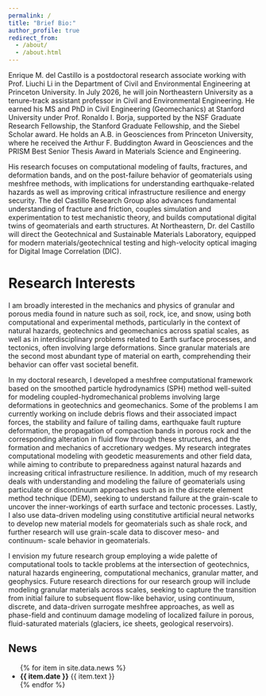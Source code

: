 ```yaml
---
permalink: /
title: "Brief Bio:"
author_profile: true
redirect_from: 
  - /about/
  - /about.html
---
```


Enrique M. del Castillo is a postdoctoral research associate working with Prof. Liuchi Li in the Department of Civil and Environmental Engineering at Princeton University. In July 2026, he will join Northeastern University as a tenure-track assistant professor in Civil and Environmental Engineering. He earned his MS and PhD in Civil Engineering (Geomechanics) at Stanford University under Prof. Ronaldo I. Borja, supported by the NSF Graduate Research Fellowship, the Stanford Graduate Fellowship, and the Siebel Scholar award. He holds an A.B. in Geosciences from Princeton University, where he received the Arthur F. Buddington Award in Geosciences and the PRISM Best Senior Thesis Award in Materials Science and Engineering.

His research focuses on computational modeling of faults, fractures, and deformation bands, and on the post-failure behavior of geomaterials using meshfree methods, with implications for understanding earthquake-related hazards as well as improving critical infrastructure resilience and energy security. The del Castillo Research Group also advances fundamental understanding of fracture and friction, couples simulation and experimentation to test mechanistic theory, and builds computational digital twins of geomaterials and earth structures. At Northeastern, Dr. del Castillo will direct the Geotechnical and Sustainable Materials Laboratory, equipped for modern materials/geotechnical testing and high-velocity optical imaging for Digital Image Correlation (DIC).



Research Interests 
======

I am broadly interested in the mechanics and physics of granular and porous media found in nature such as soil, rock, ice, and snow, using both computational and experimental methods, particularly in the context of natural hazards, geotechnics and geomechanics across spatial scales, as well as in interdisciplinary problems related to Earth surface processes, and tectonics, often involving large deformations. Since granular materials are the second most abundant type of material on earth, comprehending their behavior can offer vast societal benefit.

In my doctoral research, I developed a meshfree computational framework based on the smoothed particle hydrodynamics (SPH) method well-suited for modeling coupled-hydromechanical problems involving large deformations in geotechnics and geomechanics. Some of the problems I am currently working on include debris flows and their associated impact forces, the stability and failure of tailing dams, earthquake fault rupture deformation, the propagation of compaction bands in porous rock and the corresponding alteration in fluid flow through these structures, and the formation and mechanics of accretionary wedges. My research integrates computational modeling with geodetic measurements and other field data, while aiming to contribute to preparedness against natural hazards and increasing critical infrastructure resilience. In addition, much of my research deals with understanding and modeling the failure of geomaterials using particulate or discontinuum approaches such as in the discrete element method technique (DEM), seeking to understand failure at the grain-scale to uncover the inner-workings of earth surface and tectonic processes. Lastly, I also use data-driven modeling using constitutive artificial neural networks to develop new material models for geomaterials such as shale rock, and further research will use grain-scale data to discover meso- and continuum- scale behavior in geomaterials. 

I envision my future research group employing a wide palette of computational tools to tackle problems at the intersection of geotechnics, natural hazards engineering, computational mechanics, granular matter, and geophysics. Future research directions for our research group will include modeling granular materials across scales, seeking to capture the transition from initial failure to subsequent flow-like behavior, using continuum, discrete, and data-driven surrogate meshfree approaches, as well as phase-field and continuum damage modeling of localized failure in porous, fluid-saturated materials (glaciers, ice sheets, geological reservoirs). 

## News

<ul class="news-list">
  {% for item in site.data.news %}
  <li>
    <strong>{{ item.date }}</strong> {{ item.text }}
  </li>
  {% endfor %}
</ul>


